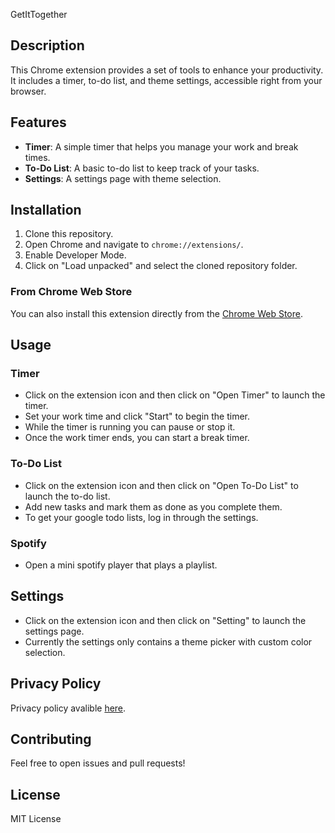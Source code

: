 GetItTogether

## Description

This Chrome extension provides a set of tools to enhance your productivity. It includes a timer, to-do list, and theme settings, accessible right from your browser.

## Features

- **Timer**: A simple timer that helps you manage your work and break times.
- **To-Do List**: A basic to-do list to keep track of your tasks.
- **Settings**: A settings page with theme selection.

## Installation

1. Clone this repository.
2. Open Chrome and navigate to `chrome://extensions/`.
3. Enable Developer Mode.
4. Click on "Load unpacked" and select the cloned repository folder.

### From Chrome Web Store

You can also install this extension directly from the [Chrome Web Store]([https://chrome.google.com/webstore/detail/GetItTogether](https://chromewebstore.google.com/detail/getittogether/ojfhpccogblegeiacmljgecdcmadecgg?hl=en)).

## Usage

### Timer

- Click on the extension icon and then click on "Open Timer" to launch the timer.
- Set your work time and click "Start" to begin the timer.
- While the timer is running you can pause or stop it.
- Once the work timer ends, you can start a break timer.

### To-Do List

- Click on the extension icon and then click on "Open To-Do List" to launch the to-do list.
- Add new tasks and mark them as done as you complete them.
- To get your google todo lists, log in through the settings.

### Spotify

- Open a mini spotify player that plays a playlist.

## Settings

- Click on the extension icon and then click on "Setting" to launch the settings page.
- Currently the settings only contains a theme picker with custom color selection.

## Privacy Policy 

Privacy policy avalible [here](https://jeremygavrilov.com/files/GetItTogether-Privacy-Policy.pdf).

## Contributing

Feel free to open issues and pull requests!

## License

MIT License
